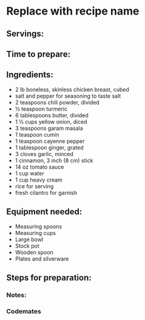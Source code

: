 # Replace with recipe name

## Servings: 

## Time to prepare: 

## Ingredients:
- 2 lb boneless, skinless chicken breast, cubed
- salt and pepper for seasoning to taste salt
- 2 teaspoons chili powder, divided
- ½ teaspoon turmeric
- 6 tablespoons butter, divided
- 1 ½ cups yellow onion, diced
- 3 teaspoons garam masala
- 1 teaspoon cumin
- 1 teaspoon cayenne pepper
- 1 tablespoon ginger, grated
- 3 cloves garlic, minced
- 1 cinnamon, 3 inch (8 cm) stick
- 14 oz tomato sauce
- 1 cup water
- 1 cup heavy cream
- rice for serving
- fresh cilantro for garnish

## Equipment needed:
- Measuring spoons
- Measuring cups
- Large bowl
- Stock pot
- Wooden spoon
- Plates and silverware

## Steps for preparation:



### Notes:



### Codemates #
